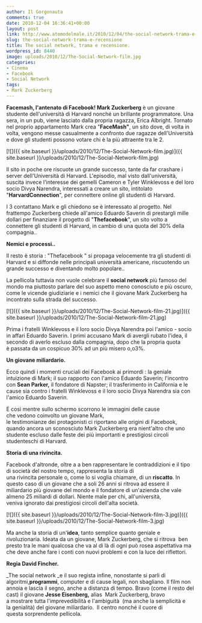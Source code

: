 ```yaml
---
author: Il Gorgonauta
comments: true
date: 2010-12-04 16:36:41+00:00
layout: post
link: http://www.atomodelmale.it/2010/12/04/the-social-network-trama-e-recensione/
slug: the-social-network-trama-e-recensione
title: The social network, trama e recensione.
wordpress_id: 8440
image: uploads/2010/12/The-Social-Network-film.jpg
categories:
- Cinema
- Facebook
- Social Network
tags:
- Mark Zuckerberg
---
```


**Facemash, l'antenato di Facebook! Mark Zuckerberg** è un giovane studente dell'università di Harvard nonché un brillante programmatore. Una sera, in un pub, viene lasciato dalla propria ragazza, Erica Albright. Tornato nel proprio appartamento Mark crea "**FaceMash"**, un sito dove, di volta in volta, vengono messe casualmente a confronto due ragazze dell'Università e dove gli studenti possono votare chi è la più attraente tra le 2.

[![]({{ site.baseurl }}/uploads/2010/12/The-Social-Network-film.jpg)]({{ site.baseurl }}/uploads/2010/12/The-Social-Network-film.jpg)

Il sito in poche ore riscuote un grande successo, tante da far crashare i server dell'Università di Harvard. L'episodio, mal visto dall'università, suscita invece l'interesse dei gemelli Cameron e Tyler Winklevoss e del loro socio Divya Narendra, interessati a creare un sito, intitolato "**HarvardConnection**", per connettere online gli studenti di Harvard.

I 3 contattano Mark e gli chiedono se è interessato al progetto. Nel frattempo Zuckerberg chiede all'amico Eduardo Saverin di prestargli mille dollari per finanziare il progetto di "**Thefacebook**", un sito volto a connettere gli studenti di Harvard, in cambio di una quota del 30% della compagnia..

**Nemici e processi..**

Il resto è storia : "Thefacebook " si propaga velocemente tra gli studenti di Harvard e si diffonde nelle principali università americane, riscuotendo un grande successo e diventando molto popolare..

La pellicola tuttavia non vuole celebrare il **social network** più famoso del mondo ma piuttosto parlare del suo aspetto meno conosciuto e più oscuro, come le vicende giudiziarie e i nemici che il giovane Mark Zuckerberg ha incontrato sulla strada del successo.

[![]({{ site.baseurl }}/uploads/2010/12/The-Social-Network-film-21.jpg)]({{ site.baseurl }}/uploads/2010/12/The-Social-Network-film-21.jpg)

Prima i fratelli Winklevoss e il loro socio Divya Narendra poi l'amico - socio in affari Eduardo Saverin. I primi accusano Mark di avergli rubato l'idea, il secondo di averlo escluso dalla compagnia, dopo che la propria quota è passata da un cospicuo 30% ad un più misero o,o3%.

**Un giovane miliardario.**

Ecco quindi i momenti cruciali dei Facebook ai primordi : la geniale intuizione di Mark; il suo rapporto con l'amico Eduardo Saverin; l'incontro con **Sean Parker,** il fondatore di Napster; il trasferimento in California e le cause sia contro i fratelli Winklevoss e il loro socio Divya Narendra sia con l'amico Eduardo Saverin.

E così mentre sullo schermo scorrono le immagini delle cause che vedono coinvolto un giovane Mark, le testimonianze dei protagonisti ci riportano alle origini di Facebook, quando ancora un sconosciuto Mark Zuckerberg era nient'altro che uno studente escluso dalle feste dei più importanti e prestigiosi circoli studenteschi di Harvard.

**Storia di una rivincita.**

Facebook d'altronde, oltre a a ben rappresentare le contraddizioni e il tipo di società del nostro tempo, rappresenta la storia di una rivincita personale o, come lo si voglia chiamare, di un **riscatto**. In questo caso di un giovane che a soli 26 anni si ritrova ad essere il miliardario più giovane del mondo e il fondatore di un'azienda che vale almeno 25 miliardi di dollari. Niente male per chi, all'università, veniva ignorato dai prestigiosi circoli dell'alta società.

[![]({{ site.baseurl }}/uploads/2010/12/The-Social-Network-film-3.jpg)]({{ site.baseurl }}/uploads/2010/12/The-Social-Network-film-3.jpg)

Ma anche la storia di un'**idea**, tanto semplice quanto geniale e rivoluzionaria. Ideata da un giovane, Mark Zuckerberg, che si ritrova  ben presto tra le mani qualcosa che va al di là di ogni può rosea aspettativa ma che deve anche fare i conti con nuovi problemi e con la luce dei riflettori.

**Regia David Fincher.**

_The social network _e il suo regista infine, nonostante si parli di algoritmi,**programmi**, computer e di cause legali, non sbagliano. Il film non annoia e lascia il segno, anche a distanza di tempo. Bravo (come il resto del cast) il giovane **Jesse Eisenberg,** alias  Mark Zuckerberg, bravo a mostrare tutta l'imprevedibilità e l'ambiguità  (ma anche la semplicità e la genialità) del giovane miliardario.  Il centro nonché il cuore di questa sorprendente pellicola.
